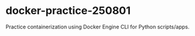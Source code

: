 # docker-practice-250801
Practice containerization using Docker Engine CLI for Python scripts/apps.
